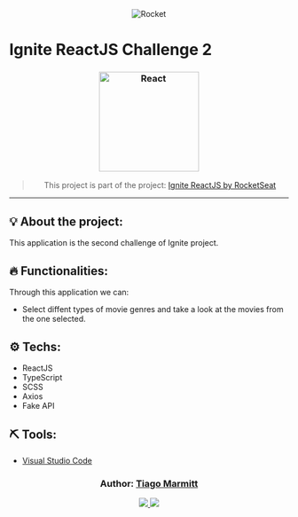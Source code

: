 <div align="center">
  <img alt="Rocket"
    src="https://hotmart.s3.amazonaws.com/product_contents/0569fee6-8c8f-4dee-a46d-80102ced177a/Header_Product_1920x450.jpg"
  />

</div>


# Ignite ReactJS Challenge 2

<h3 align="center">
  <img alt="React" 
    src="https://camo.githubusercontent.com/ef48e7b26cc8b5415d2c6093fa12b510069d1fa5/68747470733a2f2f7777772e636c6f7564636d732e636f6d2f696d616765732f717569636b7374617274732f72656163742f72656163742e64663730623030352e706e67" width="180px"/>
</h3>

<blockquote align="center">
  This project is part of the project:
    <a href="https://repository-images.githubusercontent.com/341683746/42e1ab80-77af-11eb-9e07-47f9e46b3e6e">
      Ignite ReactJS by RocketSeat
    </a> 
</blockquote>

<hr/>

## 💡 About the project:

This application is the second challenge of Ignite project.

## 🔥 Functionalities:

Through this application we can:

- Select diffent types of movie genres and take a look at the movies from the one selected.

## ⚙️ Techs:

- ReactJS
- TypeScript
- SCSS
- Axios
- Fake API

## ⛏ Tools:

- [Visual Studio Code](https://code.visualstudio.com/download)

<h3 align="center">
Author: <a alt="Tiago Marmitt" href="https://github.com/marmittfull">Tiago Marmitt</a>
</h3>

<p align="center">

  <a alt="Tiago Marmitt Linkedin" href="https://www.linkedin.com/in/tiago-marmitt-762bb61b0">
    <img src="https://img.shields.io/badge/LinkedIn-Tiago%20Marmitt-blue?logo=linkedin"/>
    </a>
  <a alt="Tiago Marmitt GitHub" href="https://github.com/marmittfull">
  <img src="https://img.shields.io/badge/GitHub-Tiago%20Marmitt-lightgrey?logo=github"/>
  </a>


</p>
